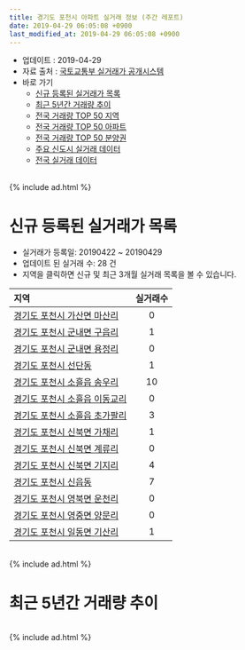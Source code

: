 ```yaml
---
title: 경기도 포천시 아파트 실거래 정보 (주간 레포트)
date: 2019-04-29 06:05:08 +0900
last_modified_at: 2019-04-29 06:05:08 +0900
---
```


* 업데이트 : 2019-04-29
* 자료 출처 : [국토교통부 실거래가 공개시스템](http://rt.molit.go.kr)
* 바로 가기
    * [신규 등록된 실거래가 목록](#신규-등록된-실거래가-목록)
    * [최근 5년간 거래량 추이](#최근-5년간-거래량-추이)
    * [전국 거래량 TOP 50 지역](https://inasie.github.io/apt-trade-info/최근-3개월-전국에서-가장-거래가-많이-발생한-지역)
    * [전국 거래량 TOP 50 아파트](https://inasie.github.io/apt-trade-info/최근-3개월-전국에서-가장-거래가-많이-발생한-아파트)
    * [전국 거래량 TOP 50 분양권](https://inasie.github.io/apt-trade-info/최근-3개월-전국에서-가장-거래가-많이-발생한-분양권)
    * [주요 신도시 실거래 데이터](https://inasie.github.io/apt-trade-info/주요-신도시)
    * [전국 실거래 데이터](https://inasie.github.io/apt-trade-info/전국)

<br>
{% include ad.html %}
<br>

# 신규 등록된 실거래가 목록
* 실거래가 등록일: 20190422 ~ 20190429
* 업데이트 된 실거래 수: 28 건
* 지역을 클릭하면 신규 및 최근 3개월 실거래 목록을 볼 수 있습니다.


|지역|실거래수|
|:---|:---:|
|[경기도 포천시 가산면 마산리](https://inasie.github.io/apt-trade-info/경기도-포천시-가산면-마산리)|0|
|[경기도 포천시 군내면 구읍리](https://inasie.github.io/apt-trade-info/경기도-포천시-군내면-구읍리)|1|
|[경기도 포천시 군내면 용정리](https://inasie.github.io/apt-trade-info/경기도-포천시-군내면-용정리)|0|
|[경기도 포천시 선단동](https://inasie.github.io/apt-trade-info/경기도-포천시-선단동)|1|
|[경기도 포천시 소흘읍 송우리](https://inasie.github.io/apt-trade-info/경기도-포천시-소흘읍-송우리)|10|
|[경기도 포천시 소흘읍 이동교리](https://inasie.github.io/apt-trade-info/경기도-포천시-소흘읍-이동교리)|0|
|[경기도 포천시 소흘읍 초가팔리](https://inasie.github.io/apt-trade-info/경기도-포천시-소흘읍-초가팔리)|3|
|[경기도 포천시 신북면 가채리](https://inasie.github.io/apt-trade-info/경기도-포천시-신북면-가채리)|1|
|[경기도 포천시 신북면 계류리](https://inasie.github.io/apt-trade-info/경기도-포천시-신북면-계류리)|0|
|[경기도 포천시 신북면 기지리](https://inasie.github.io/apt-trade-info/경기도-포천시-신북면-기지리)|4|
|[경기도 포천시 신읍동](https://inasie.github.io/apt-trade-info/경기도-포천시-신읍동)|7|
|[경기도 포천시 영북면 운천리](https://inasie.github.io/apt-trade-info/경기도-포천시-영북면-운천리)|0|
|[경기도 포천시 영중면 양문리](https://inasie.github.io/apt-trade-info/경기도-포천시-영중면-양문리)|0|
|[경기도 포천시 일동면 기산리](https://inasie.github.io/apt-trade-info/경기도-포천시-일동면-기산리)|1|


<br>
{% include ad.html %}
<br>

# 최근 5년간 거래량 추이


<div style="width:100%;">
    <canvas id="deal_progress" height="200"></canvas>
</div>

<script>
new Chart(document.getElementById("deal_progress"), {
    type: 'line',
    data: {
        labels: ['201404','201405','201406','201407','201408','201409','201410','201411','201412','201501','201502','201503','201504','201505','201506','201507','201508','201509','201510','201511','201512','201601','201602','201603','201604','201605','201606','201607','201608','201609','201610','201611','201612','201701','201702','201703','201704','201705','201706','201707','201708','201709','201710','201711','201712','201801','201802','201803','201804','201805','201806','201807','201808','201809','201810','201811','201812','201901','201902','201903','201904'],
        datasets: [{
            label: '매매',
            pointRadius: 1,
            data: [96, 51, 73, 84, 104, 124, 88, 57, 55, 81, 84, 138, 111, 99, 108, 81, 95, 81, 94, 71, 57, 40, 83, 119, 81, 90, 89, 77, 89, 95, 95, 86, 67, 49, 89, 96, 80, 79, 78, 88, 73, 45, 58, 59, 57, 79, 47, 86, 65, 63, 62, 46, 46, 57, 82, 39, 43, 60, 59, 48, 24],
            borderColor: "rgba(255, 201, 14, 1)",
            backgroundColor: "rgba(255, 201, 14, 0.5)",
            fill: false,
            lineTension: 0
        },{
            label: '전월세',
            pointRadius: 1,
            data: [79, 71, 67, 88, 68, 82, 103, 82, 68, 67, 90, 88, 71, 63, 53, 62, 68, 66, 64, 62, 47, 65, 81, 66, 58, 67, 77, 60, 60, 61, 69, 67, 61, 43, 62, 79, 52, 42, 54, 49, 59, 72, 57, 66, 49, 84, 76, 76, 76, 61, 72, 49, 46, 49, 60, 48, 56, 43, 71, 53, 21],
            borderColor: "rgba(0, 141, 185, 1)",
            backgroundColor: "rgba(0, 141, 185, 0.5)",
            fill: false,
            lineTension: 0
        }
        ]
    },
    options: {
        responsive: true,
        title: {
            display: false
        },
        tooltips: {
            mode: 'index',
            intersect: false
        },
        hover: {
            mode: 'nearest',
            intersect: true
        },
        scales: {
            xAxes: [{
                display: true,
                scaleLabel: {
                    display: true,
                    labelString: '년/월'
                }
            }],
            yAxes: [{
                display: true,
                ticks: {
                    suggestedMin: 0,
                },
                scaleLabel: {
                    display: true,
                    labelString: '실거래 수'
                }
            }]
        }
    }
});

</script>


<br>
{% include ad.html %}
<br>

